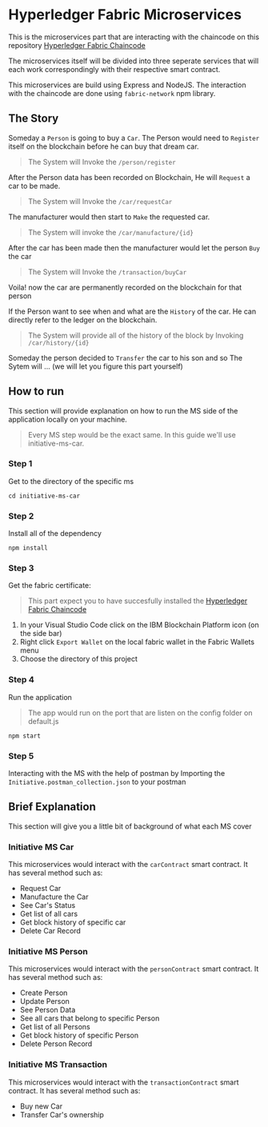 # Hyperledger Fabric Microservices

This is the microservices part that are interacting with the chaincode on this repository 
[Hyperledger Fabric Chaincode](https://github.com/alexanderkevin/Hyperledger-Fabric-MS)

The microservices itself will be divided into three seperate services that will each work correspondingly with their respective smart contract.

This microservices are build using Express and NodeJS. The interaction with the chaincode are done using `fabric-network` npm library. 

## The Story
Someday a `Person` is going to buy a `Car`. The Person would need to `Register` itself on the blockchain before he can buy that dream car.

>The System will Invoke the `/person/register` 

After the Person data has been recorded on Blockchain, He will `Request` a car to be made.

>The System will Invoke the `/car/requestCar`

The manufacturer would then start to `Make` the requested car.

>The System will invoke the `/car/manufacture/{id}`

After the car has been made then the manufacturer would let the person `Buy` the car

>The System will Invoke the `/transaction/buyCar`

Voila! now the car are permanently recorded on the blockchain for that person

If the Person want to see when and what are the `History` of the car. He can directly refer to the ledger on the blockchain.

>The System will provide all of the history of the block by Invoking `/car/history/{id}`

Someday the person decided to `Transfer` the car to his son and so The Sytem will ... (we will let you figure this part yourself)


## How to run
This section will provide explanation on how to run the MS side of the application locally on your machine. 

>Every MS step would be the exact same. In this guide we'll use initiative-ms-car.

### Step 1

Get to the directory of the specific ms
```
cd initiative-ms-car
```

### Step 2

Install all of the dependency
```
npm install
```

### Step 3

Get the fabric certificate:
> This part expect you to have succesfully installed the [Hyperledger Fabric Chaincode](https://github.com/alexanderkevin/Hyperledger-Fabric-MS)

1. In your Visual Studio Code click on the IBM Blockchain Platform icon (on the side bar)
2. Right click `Export Wallet` on the local fabric wallet in the Fabric Wallets menu
3. Choose the directory of this project

### Step 4

Run the application
>The app would run on the port that are listen on the config folder on default.js

```
npm start
```

### Step 5
Interacting with the MS with the help of postman by Importing the `Initiative.postman_collection.json` to your postman


## Brief Explanation
This section will give you a little bit of background of what each MS cover

### Initiative MS Car
This microservices would interact with the `carContract` smart contract. It has several method such as:
* Request Car
* Manufacture the Car
* See Car's Status
* Get list of all cars
* Get block history of specific car
* Delete Car Record

### Initiative MS Person
This microservices would interact with the `personContract` smart contract. It has several method such as:
* Create Person
* Update Person
* See Person Data
* See all cars that belong to specific Person
* Get list of all Persons
* Get block history of specific Person
* Delete Person Record

### Initiative MS Transaction
This microservices would interact with the `transactionContract` smart contract. It has several method such as:
* Buy new Car
* Transfer Car's ownership
